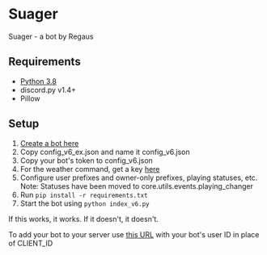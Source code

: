# Suager
Suager - a bot by Regaus

## Requirements
- [Python 3.8](https://www.python.org/downloads/)
- discord.py v1.4+
- Pillow

## Setup
1. [Create a bot here](https://discord.com/developers/applications)
2. Copy config_v6_ex.json and name it config_v6.json
3. Copy your bot's token to config_v6.json
4. For the weather command, get a key [here](https://home.openweathermap.org/api_keys)
5. Configure user prefixes and owner-only prefixes, playing statuses, etc.<br>
Note: Statuses have been moved to core.utils.events.playing_changer
6. Run `pip install -r requirements.txt`
7. Start the bot using `python index_v6.py`

If this works, it works. If it doesn't, it doesn't.

To add your bot to your server use [this URL](https://discord.com/oauth2/authorize?client_id=CLIENT_ID&scope=bot) 
with your bot's user ID in place of CLIENT_ID